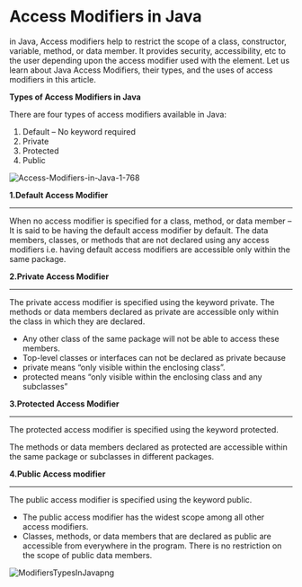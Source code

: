 # Access Modifiers in Java


in Java, Access modifiers help to restrict the scope of a class, constructor, variable, method, or data member. It provides security, accessibility, etc to the user depending upon the access modifier used with the element. Let us learn about Java Access Modifiers, their types, and the uses of access modifiers in this article.

**Types of Access Modifiers in Java**

There are four types of access modifiers available in Java: 

1. Default – No keyword required
1. Private
1. Protected
1. Public


![Access-Modifiers-in-Java-1-768](https://github.com/rhushikesh2000/JAVA_TUTORIAL_/assets/124034778/bfa4c4fa-9f89-4868-a56d-e34d96fc61b6)


**1.Default Access Modifier**

---

When no access modifier is specified for a class, method, or data member – It is said to be having the default access modifier by default. The data members, classes, or methods that are not declared using any access modifiers i.e. having default access modifiers are accessible only within the same package.

**2.Private Access Modifier**

---

The private access modifier is specified using the keyword private. The methods or data members declared as private are accessible only within the class in which they are declared.

- Any other class of the same package will not be able to access these members.
- Top-level classes or interfaces can not be declared as private because
- private means “only visible within the enclosing class”.
- protected means “only visible within the enclosing class and any subclasses”

**3.Protected Access Modifier**

---

The protected access modifier is specified using the keyword protected.

The methods or data members declared as protected are accessible within the same package or subclasses in different packages.

**4.Public Access modifier**

---

The public access modifier is specified using the keyword public. 

- The public access modifier has the widest scope among all other access modifiers.
- Classes, methods, or data members that are declared as public are accessible from everywhere in the program. There is no restriction on the scope of public data members.

![ModifiersTypesInJavapng](https://github.com/rhushikesh2000/JAVA_TUTORIAL_/assets/124034778/8c4c7225-1746-4fe4-a641-0cdfc7870e4d)


